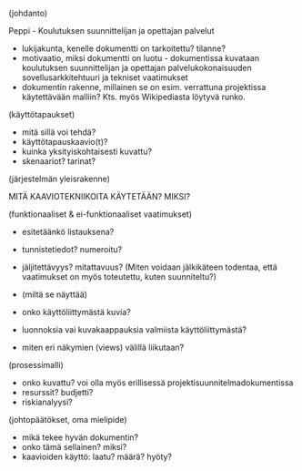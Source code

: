 

(johdanto)

Peppi - Koulutuksen suunnittelijan ja 
opettajan palvelut 

* lukijakunta, kenelle dokumentti on tarkoitettu?
tilanne?
* motivaatio, miksi dokumentti on luotu - dokumentissa kuvataan koulutuksen suunnittelijan ja opettajan 
palvelukokonaisuuden sovellusarkkitehtuuri ja tekniset vaatimukset
* dokumentin rakenne, millainen se on esim. verrattuna projektissa käytettävään malliin? Kts. myös Wikipediasta löytyvä runko.

(käyttötapaukset)

* mitä sillä voi tehdä?
* käyttötapauskaavio(t)?
* kuinka yksityiskohtaisesti kuvattu?
* skenaariot? tarinat?

(järjestelmän yleisrakenne)

MITÄ KAAVIOTEKNIIKOITA KÄYTETÄÄN? MIKSI?

(funktionaaliset & ei-funktionaaliset vaatimukset)

* esitetäänkö listauksena?
* tunnistetiedot? numeroitu?
* jäljitettävyys? mitattavuus? (Miten voidaan jälkikäteen todentaa, että vaatimukset on myös toteutettu, kuten suunniteltu?)
* (miltä se näyttää)

* onko käyttöliittymästä kuvia?
* luonnoksia vai kuvakaappauksia valmiista käyttöliittymästä?
* miten eri näkymien (views) välillä liikutaan?

(prosessimalli)

* onko kuvattu? voi olla myös erillisessä projektisuunnitelmadokumentissa
* resurssit? budjetti?
* riskianalyysi?

(johtopäätökset, oma mielipide)

* mikä tekee hyvän dokumentin?
* onko tämä sellainen? miksi?
* kaavioiden käyttö: laatu? määrä? hyöty?